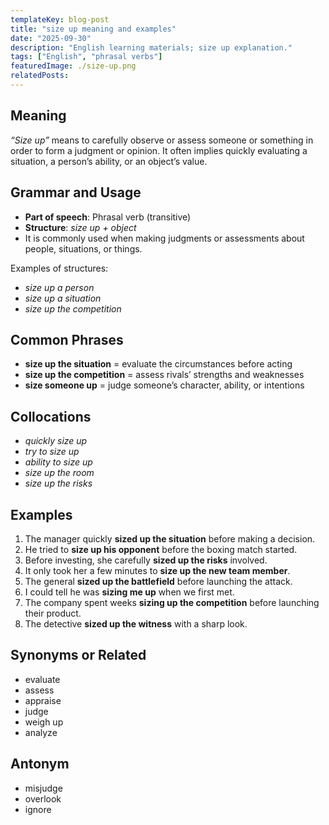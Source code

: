 ```yaml
---
templateKey: blog-post
title: "size up meaning and examples"
date: "2025-09-30"
description: "English learning materials; size up explanation."
tags: ["English", "phrasal verbs"]
featuredImage: ./size-up.png
relatedPosts:
---
```


## Meaning

_“Size up”_ means to carefully observe or assess someone or something in order to form a judgment or opinion. It often implies quickly evaluating a situation, a person’s ability, or an object’s value.

## Grammar and Usage

- **Part of speech**: Phrasal verb (transitive)
- **Structure**: _size up + object_
- It is commonly used when making judgments or assessments about people, situations, or things.

Examples of structures:

- _size up a person_
- _size up a situation_
- _size up the competition_

## Common Phrases

- **size up the situation** = evaluate the circumstances before acting
- **size up the competition** = assess rivals’ strengths and weaknesses
- **size someone up** = judge someone’s character, ability, or intentions

## Collocations

- _quickly size up_
- _try to size up_
- _ability to size up_
- _size up the room_
- _size up the risks_

## Examples

1. The manager quickly **sized up the situation** before making a decision.
2. He tried to **size up his opponent** before the boxing match started.
3. Before investing, she carefully **sized up the risks** involved.
4. It only took her a few minutes to **size up the new team member**.
5. The general **sized up the battlefield** before launching the attack.
6. I could tell he was **sizing me up** when we first met.
7. The company spent weeks **sizing up the competition** before launching their product.
8. The detective **sized up the witness** with a sharp look.

## Synonyms or Related

- evaluate
- assess
- appraise
- judge
- weigh up
- analyze

## Antonym

- misjudge
- overlook
- ignore
